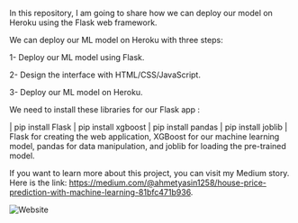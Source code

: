 In this repository, I am going to share how we can deploy our model on Heroku using the Flask web framework.

We can deploy our ML model on Heroku with three steps:

1- Deploy our ML model using Flask.

2- Design the interface with HTML/CSS/JavaScript.

3- Deploy our ML model on Heroku.


We need to install these libraries for our Flask app :

| pip install Flask | pip install xgboost | pip install pandas | pip install joblib | Flask for creating the web application, XGBoost for our machine learning model, pandas for data manipulation, and joblib for loading the pre-trained model.

If you want to learn more about this project, you can visit my Medium story. Here is the link: https://medium.com/@ahmetyasin1258/house-price-prediction-with-machine-learning-81bfc471b936.

![Website](https://github.com/ahmetbykclk/house_pricing/assets/64368104/a386954d-b081-4fcf-baae-5f58aecb0203)




